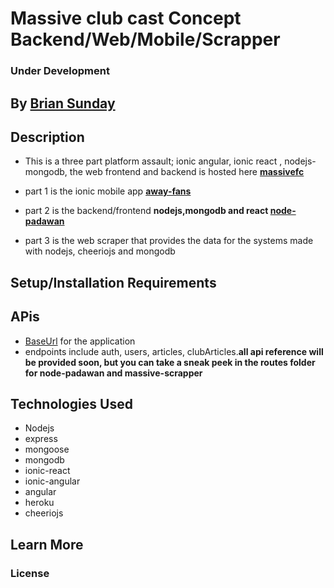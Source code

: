 # Massive club cast Concept Backend/Web/Mobile/Scrapper

### Under Development

## By **[Brian Sunday](https://github.com/Sundaybrian/node-padawan)**

## Description

- This is a three part platform assault; ionic angular, ionic react , nodejs-mongodb, the web frontend and backend is hosted here **[massivefc](https://agile-citadel-18179.herokuapp.com/)**

- part 1 is the ionic mobile app **[away-fans](https://github.com/Sundaybrian/away-fans)**
- part 2 is the backend/frontend **nodejs,mongodb and react [node-padawan](https://github.com/Sundaybrian/node-padawan)**
- part 3 is the web scraper that provides the data for the systems made with nodejs, cheeriojs and mongodb

## Setup/Installation Requirements

## APis

- [BaseUrl](https://agile-citadel-18179.herokuapp.com/api/) for the application
- endpoints include auth, users, articles, clubArticles.**all api reference will be provided soon, but you can take a sneak peek in the routes folder for node-padawan and massive-scrapper**

## Technologies Used

- Nodejs
- express
- mongoose
- mongodb
- ionic-react
- ionic-angular
- angular
- heroku
- cheeriojs

## Learn More

### License
